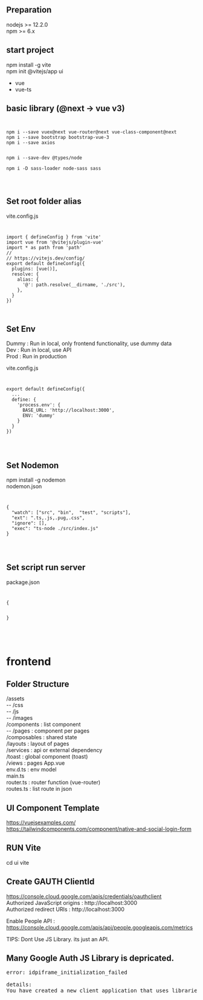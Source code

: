 
## Preparation
nodejs >= 12.2.0  
npm    >= 6.x  

## start project
npm install -g vite  
npm init @vitejs/app ui  
 - vue  
 - vue-ts  

## basic library (@next -> vue v3)
<code>
<pre>
npm i --save vuex@next vue-router@next vue-class-component@next   
npm i --save bootstrap bootstrap-vue-3  
npm i --save axios  
  
npm i --save-dev @types/node  
npm i -D sass-loader node-sass sass
</pre>
</code>


## Set root folder alias
vite.config.js  
  
<code>
<pre>
import { defineConfig } from 'vite'  
import vue from '@vitejs/plugin-vue'  
import * as path from 'path'   
//  
// https://vitejs.dev/config/
export default defineConfig({  
  plugins: [vue()],  
  resolve: {  
    alias: {  
      '@': path.resolve(__dirname, './src'),  
    },  
  }  
})
</pre>
</code>
  

## Set Env
Dummy : Run in local, only frontend functionality, use dummy data  
Dev   : Run in local, use API  
Prod  : Run in production  
  
vite.config.js  
<code>
<pre>
export default defineConfig({  
  ...  
  define: {  
    'process.env': {  
      BASE_URL: 'http://localhost:3000',  
      ENV: 'dummy'  
    }  
  }  
})
</pre>
</code>

## Set Nodemon
npm install -g nodemon  
nodemon.json  
<code>
<pre>
{  
  "watch": ["src", "bin",  "test", "scripts"],  
  "ext": ".ts,.js,.pug,.css",  
  "ignore": [],  
  "exec": "ts-node ./src/index.js"  
}  
</pre>
</code>


## Set script run server 
package.json  

<code>
<pre>
{  

}  
</pre>
</code>


# frontend
## Folder Structure  

/assets  
-- /css  
-- /js   
-- /images   
/components    : list component  
-- /pages     : component per pages  
/composables  : shared state  
/layouts  : layout of pages  
/services  : api or external dependency  
/toast  : global component (toast)  
/views  : pages 
App.vue  
env.d.ts : env model  
main.ts   
router.ts  : router function (vue-router)  
routes.ts  : list route in json   
  
## UI Component Template
https://vuejsexamples.com/
https://tailwindcomponents.com/component/native-and-social-login-form

## RUN Vite 
cd ui 
vite


## Create GAUTH ClientId
https://console.cloud.google.com/apis/credentials/oauthclient  
Authorized JavaScript origins : http://localhost:3000  
Authorized redirect URIs : http://localhost:3000  

Enable People API : https://console.cloud.google.com/apis/api/people.googleapis.com/metrics

TIPS: Dont Use JS Library. its just an API.   
## Many Google Auth JS Library is depricated.
<pre>
error: idpiframe_initialization_failed

details: 
You have created a new client application that uses libraries for user authentication or authorization that will soon be deprecated. New clients must use the new libraries instead; existing clients must also migrate before these libraries are</pre>  


